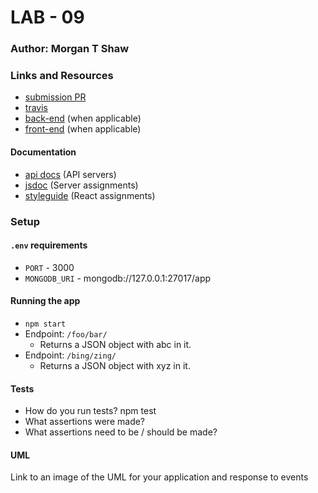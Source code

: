 # LAB - 09

### Author: Morgan T Shaw

### Links and Resources
* [submission PR](https://github.com/morgan-401-advanced-javascript/lab09/pull/1)
* [travis](https://travis-ci.com/morgan-401-advanced-javascript/lab09)
* [back-end](http://xyz.com) (when applicable)
* [front-end](http://xyz.com) (when applicable)

#### Documentation
* [api docs](http://xyz.com) (API servers)
* [jsdoc](http://xyz.com) (Server assignments)
* [styleguide](http://xyz.com) (React assignments)


### Setup
#### `.env` requirements
* `PORT` - 3000
* `MONGODB_URI` - mongodb://127.0.0.1:27017/app

#### Running the app
* `npm start`
* Endpoint: `/foo/bar/`
  * Returns a JSON object with abc in it.
* Endpoint: `/bing/zing/`
  * Returns a JSON object with xyz in it.
  
#### Tests
* How do you run tests?
npm test
* What assertions were made?
* What assertions need to be / should be made?

#### UML
Link to an image of the UML for your application and response to events